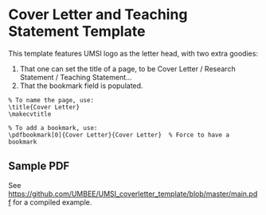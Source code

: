 # Cover Letter and Teaching Statement Template
This template features UMSI logo as the letter head, with two extra goodies:
1. That one can set the title of a page, to be Cover Letter / Research Statement / Teaching Statement...
2. That the bookmark field is populated.

```
% To name the page, use:
\title{Cover Letter}
\makecvtitle

% To add a bookmark, use:
\pdfbookmark[0]{Cover Letter}{Cover Letter}  % Force to have a bookmark
```

## Sample PDF
See <https://github.com/UMBEE/UMSI_coverletter_template/blob/master/main.pdf>
for a compiled example.
